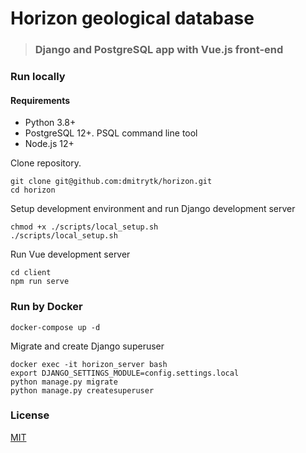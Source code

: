 # Horizon geological database

> ### Django and PostgreSQL app with Vue.js front-end

### Run locally

#### Requirements

- Python 3.8+
- PostgreSQL 12+. PSQL command line tool
- Node.js 12+

Clone repository.

```
git clone git@github.com:dmitrytk/horizon.git
cd horizon
```

Setup development environment and run Django development server

```
chmod +x ./scripts/local_setup.sh
./scripts/local_setup.sh
```

Run Vue development server

```
cd client
npm run serve
```

### Run by Docker

```
docker-compose up -d
```

Migrate and create Django superuser

```
docker exec -it horizon_server bash
export DJANGO_SETTINGS_MODULE=config.settings.local
python manage.py migrate
python manage.py createsuperuser
```

### License

[MIT](LICENSE)
